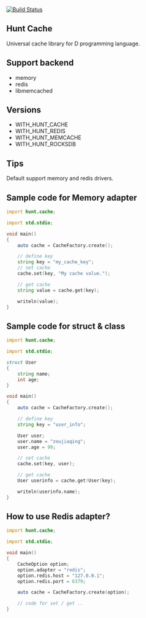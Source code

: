 [![Build Status](https://travis-ci.org/huntlabs/hunt-cache.svg?branch=master)](https://travis-ci.org/huntlabs/hunt-cache)
## Hunt Cache
Universal cache library for D programming language.

## Support backend
 * memory
 * redis
 * libmemcached

## Versions
 * WITH_HUNT_CACHE
 * WITH_HUNT_REDIS
 * WITH_HUNT_MEMCACHE
 * WITH_HUNT_ROCKSDB

## Tips
Default support memory and redis drivers.

## Sample code for Memory adapter
```D
import hunt.cache;

import std.stdio;

void main()
{
    auto cache = CacheFactory.create();

    // define key
    string key = "my_cache_key";
    // set cache
    cache.set(key, "My cache value.");

    // get cache
    string value = cache.get(key);

    writeln(value);
}
```

## Sample code for struct & class
```D
import hunt.cache;

import std.stdio;

struct User
{
    string name;
    int age;
}

void main()
{
    auto cache = CacheFactory.create();

    // define key
    string key = "user_info";

    User user;
    user.name = "zoujiaqing";
    user.age = 99;

    // set cache
    cache.set(key, user);

    // get cache
    User userinfo = cache.get!User(key);

    writeln(userinfo.name);
}

```

## How to use Redis adapter?
```D
import hunt.cache;

import std.stdio;

void main()
{
    CacheOption option;
    option.adapter = "redis";
    option.redis.host = "127.0.0.1";
    option.redis.port = 6379;

    auto cache = CacheFactory.create(option);

    // code for set / get ..
}

```
